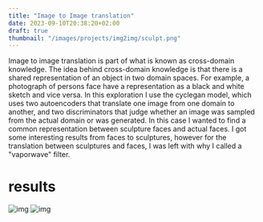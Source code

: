 ```yaml
---
title: "Image to Image translation"
date: 2023-09-10T20:38:20+02:00
draft: true
thumbnail: "/images/projects/img2img/sculpt.png"
---
```


Image to image translation is part of what is known as cross-domain knowledge. The idea behind cross-domain knowledge is that there is a shared representation of an object in two domain spaces. For example, a photograph of persons face have a representation as a black and white sketch and vice versa. In this exploration I use the cyclegan model, which uses two autoencoders that translate one image from one domain to another, and two discriminators that judge whether an image was sampled from the actual domain or was generated. In this case I wanted to find a common representation between sculpture faces and actual faces. I got some interesting results from faces to sculptures, however for the translation between sculptures and faces, I was left with why I called a "vaporwave" filter.

# results

![img](/images/projects/img2img/comp.png)
![img](/images/projects/img2img/sculpt.png)

